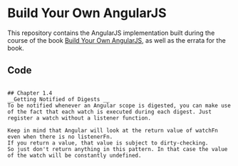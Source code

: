 # Build Your Own AngularJS

This repository contains the AngularJS implementation built during the course of the book [Build Your Own AngularJS](http://teropa.info/build-your-own-angular), as well as the errata for the book.

## Code

```

## Chapter 1.4
__Getting Notified of Digests __
To be notified whenever an Angular scope is digested, you can make use of the fact that each watch is executed during each digest. Just register a watch without a listener function.

Keep in mind that Angular will look at the return value of watchFn even when there is no listenerFn.
If you return a value, that value is subject to dirty-checking.
So just don't return anything in this pattern. In that case the value of the watch will be constantly undefined.

```
